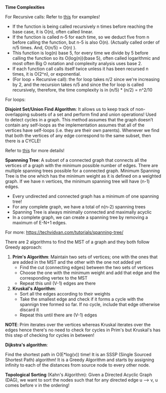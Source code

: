 **Time Complexities**

For Recursive calls:
Refer to [this](https://stackoverflow.com/questions/13467674/determining-complexity-for-recursive-functions-big-o-notation) for examples!

- If the function is being called recursively n times before reaching the base case, it is O(n), often called linear.
- If the function is called n-5 for each time, so we deduct five from n before calling the function, but n-5 is also O(n). (Actually called order of n/5 times. And, O(n/5) = O(n) ).
- This function is log(n) base 5, for every time we divide by 5 before calling the function so its O(log(n))(base 5), often called logarithmic and most often Big O notation and complexity analysis uses base 2.
- If each function call calls itself twice unless it has been recursed n times, it is O(2^n), or exponential.
- (For loop + Recursive call): the for loop takes n/2 since we're increasing by 2, and the recursion takes n/5 and since the for loop is called recursively, therefore, the time complexity is in (n/5) * (n/2) = n^2/10

For loops:


**Disjoint Set/Union Find Algorithm**: It allows us to keep track of non-overlapping subsets of a set and perform find and union operations! Used to detect cycles in a graph. This method assumes that the graph doesn’t contain any self-loops as the implementation assumes that all of the vertices have self-loops (i.e. they are their own parents).
Whenever we find that both the vertices of any edge correspond to the same subset, then there is a CYCLE!

Refer to [this](https://www.geeksforgeeks.org/union-find/) for more details!

**Spannning Tree**: A subset of a connected graph that connects all the vertices of a graph with the minimum possible number of edges. There are multiple spanning trees possible for a connected graph.
Minimum Spanning Tree is the one which has the minimum weight as it is defined on a weighted graph. If we have n vertices, the minimum spanning tree will have (n-1) edges.

- Every undirected and connected graph has a minimum of one spanning tree!
- For any complete graph, we have a total of n(n-2) spanning trees
- Spanning Tree is always minimally connected and maximally acyclic
- In a complete graph, we can create a spanning tree by removing a maximum of E-N+1 edges.

For more: https://techvidvan.com/tutorials/spanning-tree/

There are 2 algorithms to find the MST of a graph and they both follow Greedy approach:
1. **Prim's Algorithm**: Maintain two sets of vertices; one with the ones that are added in the MST and the other with the one not added yet
    - Find the cut (connecting edges) between the two sets of vertices
    - Choose the one with the minimum weight and add that edge and the corresponding vertex to the MST
    - Repeat this unil (V-1) edges are there
2. **Kruskal's Algorithm**:
    - Sort all the edges according to their weights
    - Take the smallest edge and check if it forms a cycle with the spannign tree formed so far. If no cycle, include that edge otherwise discard it
    - Repeat this until there are (V-1) edges

**NOTE**: Prim iterates over the vertices whereas Kruskal iterates over the edges hence there's no need to check for cycles in Prim's but Kruskal's has this step of checking for cycles in between!


**Dijkstra's algorithm**: 

Find the shortest path in O(E*log(v)) time! It is an SSSP (Single Sourced Shortest Path) algorithm!
It is a Greedy Algorithm and starts by assigning infinity to each of the distances from source node to every other node.

**Topological Sorting** (Kahn's Algorithm):
Given a Directed Acyclic Graph (DAG), we want to sort the nodes such that for any directed edge u --> v, u comes before v in the ordering!

